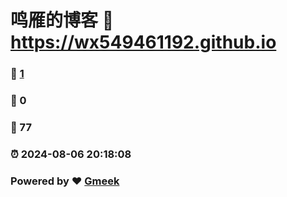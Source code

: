# 鸣雁的博客 :link: https://wx549461192.github.io 
### :page_facing_up: [1](https://wx549461192.github.io/tag.html) 
### :speech_balloon: 0 
### :hibiscus: 77 
### :alarm_clock: 2024-08-06 20:18:08 
### Powered by :heart: [Gmeek](https://github.com/Meekdai/Gmeek)
